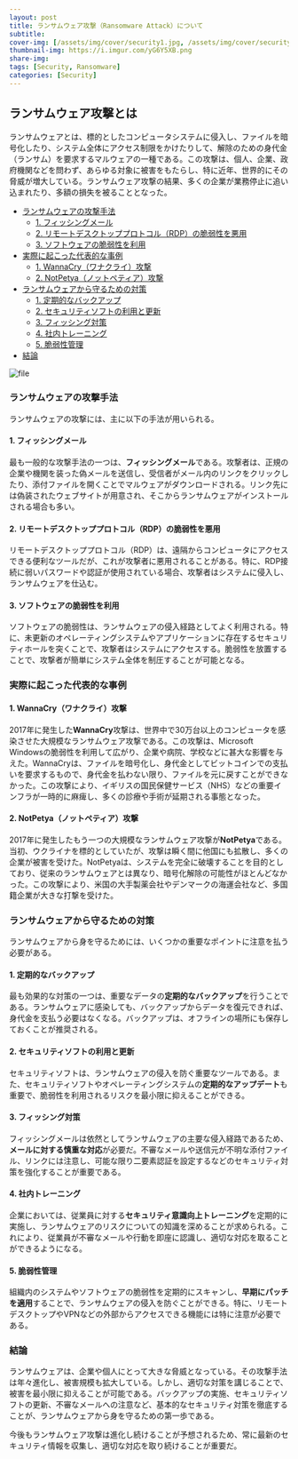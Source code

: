 ```yaml
---
layout: post
title: ランサムウェア攻撃（Ransomware Attack）について
subtitle: 
cover-img: [/assets/img/cover/security1.jpg, /assets/img/cover/security2.jpg, /assets/img/cover/security3.jpg]
thumbnail-img: https://i.imgur.com/yG6Y5XB.png
share-img:
tags: [Security, Ransomware]
categories: [Security]
---
```


## ランサムウェア攻撃とは

ランサムウェアとは、標的としたコンピュータシステムに侵入し、ファイルを暗号化したり、システム全体にアクセス制限をかけたりして、解除のための身代金（ランサム）を要求するマルウェアの一種である。この攻撃は、個人、企業、政府機関などを問わず、あらゆる対象に被害をもたらし、特に近年、世界的にその脅威が増大している。ランサムウェア攻撃の結果、多くの企業が業務停止に追い込まれたり、多額の損失を被ることとなった。

<!-- vim-markdown-toc GFM -->

* [ランサムウェアの攻撃手法](#ランサムウェアの攻撃手法)
  * [1. フィッシングメール](#1-フィッシングメール)
  * [2. リモートデスクトッププロトコル（RDP）の脆弱性を悪用](#2-リモートデスクトッププロトコルrdpの脆弱性を悪用)
  * [3. ソフトウェアの脆弱性を利用](#3-ソフトウェアの脆弱性を利用)
* [実際に起こった代表的な事例](#実際に起こった代表的な事例)
  * [1. WannaCry（ワナクライ）攻撃](#1-wannacryワナクライ攻撃)
  * [2. NotPetya（ノットペティア）攻撃](#2-notpetyaノットペティア攻撃)
* [ランサムウェアから守るための対策](#ランサムウェアから守るための対策)
  * [1. 定期的なバックアップ](#1-定期的なバックアップ)
  * [2. セキュリティソフトの利用と更新](#2-セキュリティソフトの利用と更新)
  * [3. フィッシング対策](#3-フィッシング対策)
  * [4. 社内トレーニング](#4-社内トレーニング)
  * [5. 脆弱性管理](#5-脆弱性管理)
* [結論](#結論)

<!-- vim-markdown-toc -->

![file](https://i.imgur.com/yG6Y5XB.png)

### ランサムウェアの攻撃手法

ランサムウェアの攻撃には、主に以下の手法が用いられる。

#### 1. フィッシングメール
最も一般的な攻撃手法の一つは、**フィッシングメール**である。攻撃者は、正規の企業や機関を装った偽メールを送信し、受信者がメール内のリンクをクリックしたり、添付ファイルを開くことでマルウェアがダウンロードされる。リンク先には偽装されたウェブサイトが用意され、そこからランサムウェアがインストールされる場合も多い。

#### 2. リモートデスクトッププロトコル（RDP）の脆弱性を悪用
リモートデスクトッププロトコル（RDP）は、遠隔からコンピュータにアクセスできる便利なツールだが、これが攻撃者に悪用されることがある。特に、RDP接続に弱いパスワードや認証が使用されている場合、攻撃者はシステムに侵入し、ランサムウェアを仕込む。

#### 3. ソフトウェアの脆弱性を利用
ソフトウェアの脆弱性は、ランサムウェアの侵入経路としてよく利用される。特に、未更新のオペレーティングシステムやアプリケーションに存在するセキュリティホールを突くことで、攻撃者はシステムにアクセスする。脆弱性を放置することで、攻撃者が簡単にシステム全体を制圧することが可能となる。

### 実際に起こった代表的な事例

#### 1. WannaCry（ワナクライ）攻撃
2017年に発生した**WannaCry**攻撃は、世界中で30万台以上のコンピュータを感染させた大規模なランサムウェア攻撃である。この攻撃は、Microsoft Windowsの脆弱性を利用して広がり、企業や病院、学校などに甚大な影響を与えた。WannaCryは、ファイルを暗号化し、身代金としてビットコインでの支払いを要求するもので、身代金を払わない限り、ファイルを元に戻すことができなかった。この攻撃により、イギリスの国民保健サービス（NHS）などの重要インフラが一時的に麻痺し、多くの診療や手術が延期される事態となった。

#### 2. NotPetya（ノットペティア）攻撃
2017年に発生したもう一つの大規模なランサムウェア攻撃が**NotPetya**である。当初、ウクライナを標的としていたが、攻撃は瞬く間に他国にも拡散し、多くの企業が被害を受けた。NotPetyaは、システムを完全に破壊することを目的としており、従来のランサムウェアとは異なり、暗号化解除の可能性がほとんどなかった。この攻撃により、米国の大手製薬会社やデンマークの海運会社など、多国籍企業が大きな打撃を受けた。

### ランサムウェアから守るための対策

ランサムウェアから身を守るためには、いくつかの重要なポイントに注意を払う必要がある。

#### 1. 定期的なバックアップ
最も効果的な対策の一つは、重要なデータの**定期的なバックアップ**を行うことである。ランサムウェアに感染しても、バックアップからデータを復元できれば、身代金を支払う必要はなくなる。バックアップは、オフラインの場所にも保存しておくことが推奨される。

#### 2. セキュリティソフトの利用と更新
セキュリティソフトは、ランサムウェアの侵入を防ぐ重要なツールである。また、セキュリティソフトやオペレーティングシステムの**定期的なアップデート**も重要で、脆弱性を利用されるリスクを最小限に抑えることができる。

#### 3. フィッシング対策
フィッシングメールは依然としてランサムウェアの主要な侵入経路であるため、**メールに対する慎重な対応**が必要だ。不審なメールや送信元が不明な添付ファイル、リンクには注意し、可能な限り二要素認証を設定するなどのセキュリティ対策を強化することが重要である。

#### 4. 社内トレーニング
企業においては、従業員に対する**セキュリティ意識向上トレーニング**を定期的に実施し、ランサムウェアのリスクについての知識を深めることが求められる。これにより、従業員が不審なメールや行動を即座に認識し、適切な対応を取ることができるようになる。

#### 5. 脆弱性管理
組織内のシステムやソフトウェアの脆弱性を定期的にスキャンし、**早期にパッチを適用**することで、ランサムウェアの侵入を防ぐことができる。特に、リモートデスクトップやVPNなどの外部からアクセスできる機能には特に注意が必要である。

### 結論

ランサムウェアは、企業や個人にとって大きな脅威となっている。その攻撃手法は年々進化し、被害規模も拡大している。しかし、適切な対策を講じることで、被害を最小限に抑えることが可能である。バックアップの実施、セキュリティソフトの更新、不審なメールへの注意など、基本的なセキュリティ対策を徹底することが、ランサムウェアから身を守るための第一歩である。

今後もランサムウェア攻撃は進化し続けることが予想されるため、常に最新のセキュリティ情報を収集し、適切な対応を取り続けることが重要だ。
